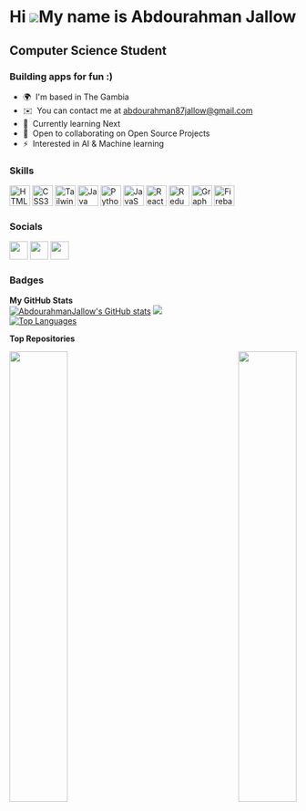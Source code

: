 Hi ![](https://user-images.githubusercontent.com/18350557/176309783-0785949b-9127-417c-8b55-ab5a4333674e.gif)My name is Abdourahman Jallow
==========================================================================================================================================

Computer Science Student
------------------------------------------

### Building apps for fun :)

*   🌍  I'm based in The Gambia
*   ✉️   You can contact me at [abdourahman87jallow@gmail.com](mailto:abdourahman87jallow@gmail.com)
*   🧠  Currently learning Next
*   🤝  Open to collaborating on Open Source Projects
*   ⚡   Interested in AI & Machine learning

### Skills 
<p align="left">
    <a href="https://developer.mozilla.org/en-US/docs/Glossary/HTML5" target="_blank" rel="noreferrer">
        <img src="https://raw.githubusercontent.com/danielcranney/readme-generator/main/public/icons/skills/html5-colored.svg" width="36" height="36" alt="HTML5" /></a>
   <a href="https://www.w3.org/TR/CSS/#css" target="_blank" rel="noreferrer">
        <img src="https://raw.githubusercontent.com/danielcranney/readme-generator/main/public/icons/skills/css3-colored.svg" width="36" height="36" alt="CSS3" /></a>
    <a href="https://tailwindcss.com/" target="_blank" rel="noreferrer">
        <img src="https://raw.githubusercontent.com/danielcranney/readme-generator/main/public/icons/skills/tailwindcss-colored.svg" width="36" height="36" alt="TailwindCSS" /></a>
    <a href="https://www.oracle.com/java/" target="_blank" rel="noreferrer">
        <img src="https://raw.githubusercontent.com/danielcranney/readme-generator/main/public/icons/skills/java-colored.svg" width="36" height="36" alt="Java" /></a>
    <a href="https://www.python.org/" target="_blank" rel="noreferrer">
        <img src="https://raw.githubusercontent.com/danielcranney/readme-generator/main/public/icons/skills/python-colored.svg" width="36" height="36" alt="Python" /></a>
    <a href="https://developer.mozilla.org/en-US/docs/Web/JavaScript" target="_blank" rel="noreferrer">
        <img src="https://raw.githubusercontent.com/danielcranney/readme-generator/main/public/icons/skills/javascript-colored.svg" width="36" height="36" alt="JavaScript" /></a>
    <a href="https://reactjs.org/" target="_blank" rel="noreferrer">
        <img src="https://raw.githubusercontent.com/danielcranney/readme-generator/main/public/icons/skills/react-colored.svg" width="36" height="36" alt="React" /></a>
    <a href="https://redux.js.org/" target="_blank" rel="noreferrer">
        <img src="https://raw.githubusercontent.com/danielcranney/readme-generator/main/public/icons/skills/redux-colored.svg" width="36" height="36" alt="Redux" /></a>
    <a href="https://vitejs.dev/" target="_blank" rel="noreferrer">
    <a href="https://graphql.org/" target="_blank" rel="noreferrer">
        <img src="https://raw.githubusercontent.com/danielcranney/readme-generator/main/public/icons/skills/graphql-colored.svg" width="36" height="36" alt="GraphQL" /></a>
    <a href="https://firebase.google.com/" target="_blank" rel="noreferrer">
        <img src="https://raw.githubusercontent.com/danielcranney/readme-generator/main/public/icons/skills/firebase-colored.svg" width="36" height="36" alt="Firebase" /></a>
</p>
    
### Socials             
             
<p align="left">                
    <a href="https://www.github.com/AbdourahmanJallow" target="_blank" rel="noreferrer">
      <img src="https://raw.githubusercontent.com/danielcranney/readme-generator/main/public/icons/socials/github.svg" width="32" height="32" /></a>         <a href="https://www.linkedin.com/in/abdourahman-jallow-739185255" target="_blank" rel="noreferrer">
        <img src="https://raw.githubusercontent.com/danielcranney/readme-generator/main/public/icons/socials/linkedin.svg" width="32" height="32" /></a>
    <a href="https://www.twitter.com/dexman_00" target="_blank" rel="noreferrer">
      <img src="https://raw.githubusercontent.com/danielcranney/readme-generator/main/public/icons/socials/twitter.svg" width="32" height="32" /></a>
</p>

### Badges
<b>My GitHub Stats</b><br />
    <a href="http://www.github.com/AbdourahmanJallow">
      <img src="https://github-readme-stats.vercel.app/api?username=AbdourahmanJallow&show_icons=true&hide=&count_private=true&title_color=0891b2&text_color=14b8a6&icon_color=0891b2&bg_color=0f172a&hide_border=true&show_icons=true" alt="AbdourahmanJallow's GitHub stats" /></a>
    <a href="http://www.github.com/AbdourahmanJallow">
        <img src="https://github-readme-streak-stats.herokuapp.com/?user=AbdourahmanJallow&stroke=14b8a6&background=0f172a&ring=0891b2&fire=0891b2&currStreakNum=14b8a6&currStreakLabel=0891b2&sideNums=14b8a6&sideLabels=14b8a6&dates=14b8a6&hide_border=true" /></a>    
    <a href="https://github.com/AbdourahmanJallow" align="left">
        <img src="https://github-readme-stats.vercel.app/api/top-langs/?username=AbdourahmanJallow&langs_count=10&title_color=0891b2&text_color=14b8a6&icon_color=0891b2&bg_color=0f172a&hide_border=true&locale=en&custom_title=Top%20%Languages" alt="Top Languages" /></a>

<b>Top Repositories</b>
<div width="100%" align="center">
    <a href="https://github.com/AbdourahmanJallow/e-commerce-app" align="left">
        <img align="left" width="45%" src="https://github-readme-stats.vercel.app/api/pin/?username=AbdourahmanJallow&repo=e-commerce-app&title_color=0891b2&text_color=14b8a6&icon_color=0891b2&bg_color=0f172a&hide_border=true&locale=en" /></a>
    <a href="https://github.com/AbdourahmanJallow/weather-forecast-app" align="right">
      <img align="right" width="45%" src="https://github-readme-stats.vercel.app/api/pin/?username=AbdourahmanJallow&repo=weather-forecast-app&title_color=0891b2&text_color=14b8a6&icon_color=0891b2&bg_color=0f172a&hide_border=true&locale=en" /></a>
</div>
<br /><br /><br /><br />
